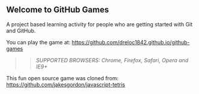## Welcome to GitHub Games

A project based learning activity for people who are getting started with Git and GitHub.

You can play the game at: https://github.com/dreloc1842.github.io/github-games

>> _*SUPPORTED BROWSERS*: Chrome, Firefox, Safari, Opera and IE9+_

This fun open source game was cloned from: https://github.com/jakesgordon/javascript-tetris
